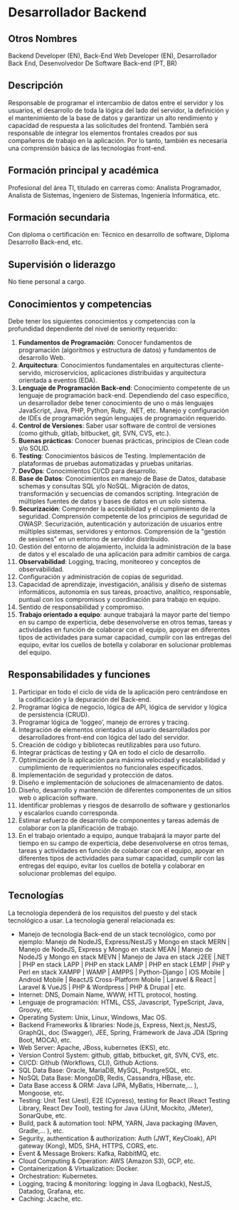 # Desarrollador Backend

## Otros Nombres

Backend Developer (EN), Back-End Web Developer (EN), Desarrollador Back End, Desenvolvedor De Software Back-end (PT, BR)

## Descripción

Responsable de programar el intercambio de datos entre el servidor y los usuarios, el desarrollo de toda la lógica del lado del servidor, la definición y el mantenimiento de la base de datos y garantizar un alto rendimiento y capacidad de respuesta a las solicitudes del frontend. También será responsable de integrar los elementos frontales creados por sus compañeros de trabajo en la aplicación. Por lo tanto, también es necesaria una comprensión básica de las tecnologías front-end.

## Formación principal y académica

Profesional del área TI, titulado en carreras como: Analista Programador, Analista de Sistemas, Ingeniero de Sistemas, Ingeniería Informática, etc. 

## Formación secundaria

Con diploma o certificación en: Técnico en desarrollo de software, Diploma Desarrollo Back-end, etc. 

## Supervisión o liderazgo

No tiene personal a cargo.

## Conocimientos y competencias

Debe tener los siguientes conocimientos y competencias con la profundidad dependiente del nivel de seniority requerido:

1. **Fundamentos de Programación**: Conocer fundamentos de programación (algoritmos y estructura de datos) y fundamentos de desarrollo Web. 
3. **Arquitectura**: Conocimientos fundamentales en arquitecturas cliente-servido, microservicios, aplicaciones distribuidas y arquitectura orientada a eventos (EDA). 
4. **Lenguaje de Programación Back-end**: Conocimiento competente de un lenguaje de programación back-end. Dependiendo del caso específico, un desarrollador debe tener conocimiento de uno o más lenguajes JavaScript, Java, PHP, Python, Ruby, .NET, etc. Manejo y configuración de IDEs de programación según lenguajes de programación requerido. 
6. **Control de Versiones**: Saber usar software de control de versiones (como github, gitlab, bitbucket, git, SVN, CVS, etc.). 
7. **Buenas prácticas**: Conocer buenas prácticas, principios de Clean code y/o SOLID. 
8. **Testing**: Conocimientos básicos de Testing. Implementación de plataformas de pruebas automatizadas y pruebas unitarias.
9. **DevOps**: Conocimientos CI/CD para desarrollo. 
10. **Base de Datos**: Conocimientos en manejo de Base de Datos, database schemas y consultas SQL y/o NoSQL. Migración de datos, transformación y secuencias de comandos scripting. Integración de múltiples fuentes de datos y bases de datos en un solo sistema.
13. **Securización**: Comprender la accesibilidad y el cumplimiento de la seguridad. Comprensión competente de los principios de seguridad de OWASP. Securización, autenticación y autorización de usuarios entre múltiples sistemas, servidores y entornos. Comprensión de la "gestión de sesiones" en un entorno de servidor distribuido.
16. Gestión del entorno de alojamiento, incluida la administración de la base de datos y el escalado de una aplicación para admitir cambios de carga.
17. **Observabilidad**: Logging, tracing, moniteoreo y conceptos de observabilidad.
18. Configuración y administración de copias de seguridad.
19. Capacidad de aprendizaje, investigación, análisis y diseño de sistemas informáticos, autonomía en sus tareas, proactivo, analítico, responsable, puntual con los compromisos y coordinación para trabajo en equipo. 
20.	Sentido de responsabilidad y compromiso.
21.	**Trabajo orientado a equipo**: aunque trabajará la mayor parte del tiempo en su campo de experticia, debe desenvolverse en otros temas, tareas y actividades en función de colaborar con el equipo, apoyar en diferentes tipos de actividades para sumar capacidad, cumplir con las entregas del equipo, evitar los cuellos de botella y colaborar en solucionar problemas del equipo.

## Responsabilidades y funciones

1. Participar en todo el ciclo de vida de la aplicación pero centrándose en la codificación y la depuración del Back-end. 
2. Programar lógica de negocio, lógica de API, lógica de servidor y lógica de persistencia (CRUD). 
3. Programar lógica de ‘loggeo’, manejo de errores y tracing. 
4. Integración de elementos orientados al usuario desarrollados por desarrolladores front-end con lógica del lado del servidor.
5. Creación de código y bibliotecas reutilizables para uso futuro.
6. Integrar prácticas de testing y QA en todo el ciclo de desarrollo.
7. Optimización de la aplicación para máxima velocidad y escalabilidad y cumplimiento de requerimientos no funcionales especificados.
8. Implementación de seguridad y protección de datos.
9. Diseño e implementación de soluciones de almacenamiento de datos.
10. Diseño, desarrollo y mantención de diferentes componentes de un sitios web o aplicación software. 
11. Identificar problemas y riesgos de desarrollo de software y gestionarlos y escalarlos cuando corresponda. 
12. Estimar esfuerzo de desarrollo de componentes y tareas además de colaborar con la planificación de trabajo. 
13. En el trabajo orientado a equipo, aunque trabajará la mayor parte del tiempo en su campo de experticia, debe desenvolverse en otros temas, tareas y actividades en función de colaborar con el equipo, apoyar en diferentes tipos de actividades para sumar capacidad, cumplir con las entregas del equipo, evitar los cuellos de botella y colaborar en solucionar problemas del equipo. 

## Tecnologías

La tecnología dependerá de los requisitos del puesto y del stack tecnológico a usar. La tecnología general relacionada es:

- Manejo de tecnología Back-end de un stack tecnológico, como por ejemplo: Manejo de NodeJS, Express/NestJS y Mongo en stack MERN | Manejo de NodeJS, Express y Mongo en stack MEAN | Manejo de NodeJS y Mongo en stack MEVN | Manejo de Java en stack J2EE |.NET | PHP en stack LAPP | PHP en stack LAMP | PHP en stack LEMP | PHP y Perl en stack XAMPP | WAMP | AMPPS | Python-Django | iOS Mobile | Android Mobile | ReactJS Cross-Platform Mobile | Laravel & React | Laravel & VueJS | PHP & Wordpress | PHP & Drupal |  etc. 
- Internet: DNS, Domain Name, WWW, HTTL protocol, hosting.
- Lenguaje de programación: HTML, CSS, Javascript, TypeScript, Java, Groovy, etc.
- Operating System: Unix, Linux,  Windows, Mac OS.
- Backend Frameworks & libraries: Node.js, Express, Next.js, NestJS, GraphQL, doc (Swagger), JEE, Spring, Framework de Java JDA (Spring Boot, MOCA), etc.
- Web Server: Apache, JBoss, kubernetes (EKS), etc.
- Version Control System: github, gitlab, bitbucket, git, SVN, CVS, etc.
- CI/CD: Github (Workflows, CLI), Github Actions.
- SQL Data Base: Oracle, MariaDB, MySQL, PostgreSQL, etc.
- NoSQL Data Base: MongoDB, Redis, Cassandra, HBase, etc.
- Data Base access & ORM: Java (JPA, MyBatis, Hibernate,... ), Mongoose, etc.
- Testing: Unit Test (Jest), E2E (Cypress), testing for React (React Testing Library, React Dev Tool), testing for Java (JUnit, Mockito, JMeter), SonarQube, etc.
- Build, pack & automation tool: NPM, YARN, Java packaging (Maven, Gradle,... ), etc.
- Segurity, authentication & authorization: Auth (JWT, KeyCloak), API gateway (Kong), MD5, SHA, HTTPS, CORS, etc.
- Event & Message Brokers: Kafka, RabbitMQ, etc. 
- Cloud Computing & Operation: AWS (Amazon S3), GCP, etc.
- Containerization & Virtualization: Docker.
- Orchestration: Kubernetes.
- Logging, tracing & monitoring: logging in Java (Logback), NestJS, Datadog, Grafana, etc.
- Caching: Jcache, etc.
